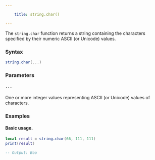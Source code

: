 ```yaml
---

    title: string.char() 

---
```


The `string.char` function returns a string containing the characters specified by their numeric ASCII (or Unicode) values.

### Syntax  
```lua
string.char(...)
```  

### Parameters  

#### `...`  
One or more integer values representing ASCII (or Unicode) values of characters.  

### Examples  

#### Basic usage.
```lua
local result = string.char(66, 111, 111)
print(result)

-- Output: Boo
```  
